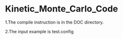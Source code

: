 # Kinetic_Monte_Carlo_Code
1.The compile instruction is in the DOC directory.

2.The input example is test.config
